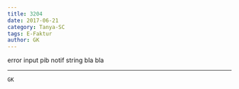 ```yaml
---
title: 3204
date: 2017-06-21
category: Tanya-SC
tags: E-Faktur
author: GK
---
```


error input pib notif string bla bla

---



`GK`
